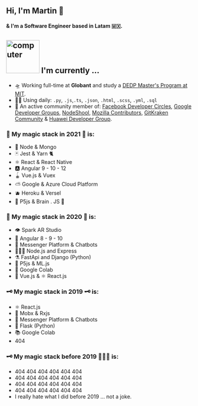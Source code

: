 


## Hi, I'm Martin 🦄
#### & I'm a Software Engineer based in Latam  🇲🇽.

<div>
  <h2><img src="http://www.nyan.cat/cats/original.gif" alt="computer" width="90"> I'm currently ...</h2>
</div>

- 🛸 Working full-time at **Globant** and study a [DEDP Master's Program at MIT](https://economics.mit.edu/masters?utm_medium=partner-marketing&utm_source=email&utm_campaign=mitx&utm_content=mm-dedp-sp21-email-4).
- 🧙‍♂️ Using daily: `.py`, `.js`,`.ts`, `.json`, `.html`, `.scss`, `.yml`, `.sql`
- 👤 An active community member of: [Facebook Developer Circles](https://www.facebook.com/groups/DevCCiudaddeMexico/), [Google Developer Groups](https://www.youtube.com/watch?v=r2yMb-v0wek), [NodeShool](https://github.com/nodeschool), [Mozilla Contributors](https://developer.mozilla.org/es/profiles/PatoDeTuring), [GitKraken Community](https://events.darry.codes/github?fbclid=IwAR1NKd93OCXOpucE5Ay9fENf3iOA_Ynep5XAChMj5VKOQB-CiY93P3NDYlo) & [Huawei Developer Group](https://developer.huawei.com/consumer/en/programs/hdg/).

### 🧠 My magic stack in 2021 🧠 is:

- 🌳 Node & Mongo 
- 🃏 Jest & Yarn 🐈
- ⚛︎ React & React Native
- 🅰️ Angular 9 - 10 - 12
- 🪀 Vue.js & Vuex
- ⛅️ Google & Azure Cloud Platform
- 🫐 Heroku & Versel
- 🧶 P5js & Brain . JS 🧠

### 🔮 My magic stack in 2020 🔮 is:

- 👁  Spark AR Studio
- 🍄  Angular 8 - 9 - 10
- 🧿  Messenger Platform & Chatbots
- 👷🏽‍♂️  Node.js and Express
- ⚗️   FastApi and Django (Python)
- 🏮  P5js & ML.js
- 🧶  Google Colab
- 🎾  Vue.js & ⚛︎ React.js 


### 🗝 My magic stack in 2019 🗝 is:

- ⚛︎  React.js 
- 🎍 Mobx & Rxjs
- 🤖  Messenger Platform & Chatbots
- 🐍  Flask (Python)
- 📚  Google Colab
- 404

### 🗝 My magic stack before 2019 👨🏻‍💻 is:

- 404 404 404 404 404 404
- 404 404 404 404 404 404
- 404 404 404 404 404 404
- 404 404 404 404 404 404
- I really hate what I did before 2019 ... not a joke.
